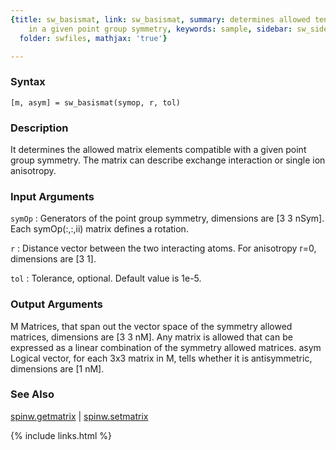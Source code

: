 ```yaml
---
{title: sw_basismat, link: sw_basismat, summary: determines allowed tensor components
    in a given point group symmetry, keywords: sample, sidebar: sw_sidebar, permalink: sw_basismat.html,
  folder: swfiles, mathjax: 'true'}

---
```


### Syntax

`[m, asym] = sw_basismat(symop, r, tol) `

### Description

It determines the allowed matrix elements compatible with a given point
group symmetry. The matrix can describe exchange interaction or single
ion anisotropy.
 

### Input Arguments

`symOp`
: Generators of the point group symmetry, dimensions are
  [3 3 nSym]. Each symOp(:,:,ii) matrix defines a rotation.

`r`
: Distance vector between the two interacting atoms. For
  anisotropy r=0, dimensions are [3 1].

`tol`
: Tolerance, optional. Default value is 1e-5.

### Output Arguments

M         Matrices, that span out the vector space of the symmetry
          allowed matrices, dimensions are [3 3 nM]. Any matrix is
          allowed that can be expressed as a linear combination of the
          symmetry allowed matrices.
asym      Logical vector, for each 3x3 matrix in M, tells whether it is
          antisymmetric, dimensions are [1 nM].

### See Also

[spinw.getmatrix](spinw_getmatrix.html) \| [spinw.setmatrix](spinw_setmatrix.html)

{% include links.html %}
